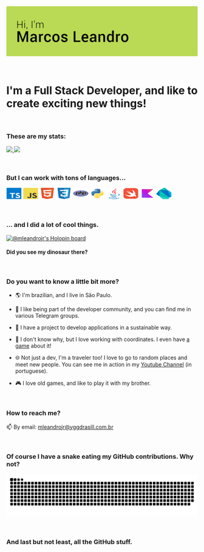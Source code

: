 <img alt="" src="./assets/cover.png">

&nbsp;

# I'm a Full Stack Developer, and like to create exciting new things!

&nbsp;

### These are my stats:
<a href="https://github.com/mleandrojr">
  <img height="180em" src="https://github-readme-stats.vercel.app/api?username=mleandrojr&show_icons=true&theme=onedark&include_all_commits=true&count_private=true">
  <img height="180em" src="https://github-readme-stats.vercel.app/api/top-langs/?username=mleandrojr&layout=compact&langs_count=10&theme=onedark">
</a>

&nbsp;

### But I can work with tons of languages...
<div>
  <img alt="" title="TypeScript" height="30" width="40" src="https://raw.githubusercontent.com/devicons/devicon/master/icons/typescript/typescript-original.svg">
  <img alt="" title="JavaScript" height="30" width="40" src="https://raw.githubusercontent.com/devicons/devicon/master/icons/javascript/javascript-original.svg">
  <img alt="" title="HTML 5" height="30" width="40" src="https://raw.githubusercontent.com/devicons/devicon/master/icons/html5/html5-original.svg">
  <img alt="" title="CSS 3" height="30" width="40" src="https://raw.githubusercontent.com/devicons/devicon/master/icons/css3/css3-original.svg">
  <img alt="" title="PHP" height="30" width="40" src="https://raw.githubusercontent.com/devicons/devicon/master/icons/php/php-original.svg">
  <img alt="" title="Python" height="30" width="40" src="https://raw.githubusercontent.com/devicons/devicon/master/icons/python/python-original.svg">
  <img alt="" title="Java" height="30" width="40" src="https://raw.githubusercontent.com/devicons/devicon/master/icons/java/java-original.svg">
  <img alt="" title="Swift" height="30" width="40" src="https://raw.githubusercontent.com/devicons/devicon/master/icons/swift/swift-original.svg">
  <img alt="" title="Kotlin" height="30" width="40" src="https://raw.githubusercontent.com/devicons/devicon/master/icons/kotlin/kotlin-original.svg">
  <img alt="" title="Dart" height="30" width="40" src="https://raw.githubusercontent.com/devicons/devicon/master/icons/dart/dart-original.svg">
</div>

&nbsp;

### ... and I did a lot of cool things.
[![@mleandrojr's Holopin board](https://holopin.me/mleandrojr)](https://holopin.io/@mleandrojr)
#### Did you see my dinosaur there?

&nbsp;

### Do you want to know a little bit more?
 - 🌎 I'm brazilian, and I live in São Paulo.

 - 💬 I like being part of the developer community, and you can find me in various Telegram groups.

 - 🌱 I have a project to develop applications in a sustainable way.

 - 🧭 I don't know why, but I love working with coordinates. I even have [a game](https://whereintheworld.app) about it!
 - 🌐 Not just a dev, I'm a traveler too! I love to go to random places and meet new people. You can see me in action in my [Youtube Channel](https://www.youtube.com/@boradargas/) (in portuguese).

  - 🎮 I love old games, and like to play it with my brother.

&nbsp;

### How to reach me?
📫 By email: [mleandrojr@yggdrasill.com.br](mailto:mleandrojr@yggdrasill.com.br)

&nbsp;

### Of course I have a snake eating my GitHub contributions. Why not?

![snake gif](https://github.com/mleandrojr/mleandrojr/blob/output/github-contribution-grid-snake-dark.svg)

&nbsp;

### And last but not least, all the GitHub stuff.
